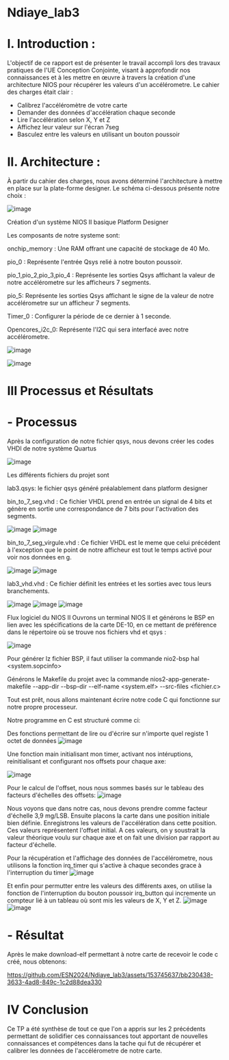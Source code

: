 # Ndiaye_lab3

# I. Introduction :
L'objectif de ce rapport est de présenter le travail accompli lors des travaux pratiques de l'UE Conception Conjointe, visant à approfondir nos connaissances et à les mettre en œuvre à travers la création d'une architecture NIOS pour récupérer les valeurs d'un accélérometre. 
Le cahier des charges était clair : 
- Calibrez l'accéléromètre de votre carte
- Demander des données d'accélération chaque seconde
- Lire l'accélération selon X, Y et Z 
- Affichez leur valeur sur l'écran 7seg
- Basculez entre les valeurs en utilisant un bouton poussoir

# II. Architecture :
À partir du cahier des charges, nous avons déterminé l'architecture à mettre en place sur la plate-forme designer. Le schéma ci-dessous présente notre choix :

![image](https://github.com/ESN2024/Ndiaye_lab3/assets/153745637/f9e4183d-5430-420b-a41b-9d0cb8e651cb)


Création d'un système NIOS II basique Platform Designer

Les composants de notre systeme sont:

onchip_memory : Une RAM offrant une capacité de stockage de 40 Mo.

pio_0 : Représente l'entrée Qsys relié à notre bouton poussoir.

pio_1,pio_2,pio_3,pio_4 : Représente les sorties Qsys affichant la valeur de notre accélérometre sur les afficheurs 7 segments.

pio_5:  Représente les sorties Qsys affichant le signe de la valeur de notre accélérometre sur un afficheur 7 segments.

Timer_0 : Configurer la période de ce dernier à 1 seconde.

Opencores_i2c_0: Représente l'I2C qui sera interfacé avec notre accélérometre.

![image](https://github.com/ESN2024/Ndiaye_lab3/assets/153745637/1fdde69c-bef1-4699-9c52-ff28f299a7cc)

![image](https://github.com/ESN2024/Ndiaye_lab3/assets/153745637/37a2c52e-605d-46f6-852b-a0cac9b755f3)


# III Processus et Résultats
# - Processus
Après la configuration de notre fichier qsys, nous devons créer les codes VHDl de notre système Quartus

![image](https://github.com/ESN2024/Ndiaye_lab3/assets/153745637/b43b0a70-bd66-48d5-936b-23d84e6c37ec)

Les différents fichiers du projet sont

lab3.qsys: le fichier qsys généré préalablement dans platform designer

bin_to_7_seg.vhd : Ce fichier VHDL prend en entrée un signal de 4 bits  et génère en sortie une correspondance de 7 bits pour l'activation des segments. 

![image](https://github.com/ESN2024/Ndiaye_lab3/assets/153745637/185f94bd-cbec-47f2-b0c4-a6503b626c7b)
![image](https://github.com/ESN2024/Ndiaye_lab3/assets/153745637/d5795fe1-b0c1-4bbb-a44c-1ab443eda932)

bin_to_7_seg_virgule.vhd : Ce fichier VHDL est le meme que celui précédent à l'exception que le point de notre afficheur est tout le temps activé pour voir nos données en g.

![image](https://github.com/ESN2024/Ndiaye_lab3/assets/153745637/fa9065e4-9364-4198-b9cc-559e7b4a76d7)
![image](https://github.com/ESN2024/Ndiaye_lab3/assets/153745637/f69866d4-db43-4f8f-8a81-b184d8ec1d5b)


lab3_vhd.vhd : Ce fichier définit les entrées et les sorties avec tous leurs branchements.

![image](https://github.com/ESN2024/Ndiaye_lab3/assets/153745637/26c2aeb2-bf7e-416c-85cd-a9f8c604e6a2)
![image](https://github.com/ESN2024/Ndiaye_lab3/assets/153745637/6be30fdb-8ff6-4529-a107-c7e99dea63ba)
![image](https://github.com/ESN2024/Ndiaye_lab3/assets/153745637/6ef734f2-3216-47ab-8909-caea98212a0f)


Flux logiciel du NIOS II Ouvrons un terminal NIOS II et générons le BSP en lien avec les spécifications de la carte DE-10, en ce mettant de préférence dans le répertoire où se trouve nos fichiers vhd et qsys :

![image](https://github.com/ESN2024/Ndiaye_lab3/assets/153745637/f1aa3041-8481-43da-8983-4d273195ab90)

Pour générer lz fichier BSP, il faut utiliser la commande nio2-bsp hal <system.sopcinfo>

Générons le Makefile du projet avec la commande nios2-app-generate-makefile --app-dir --bsp-dir --elf-name <system.elf> --src-files <fichier.c>

Tout est prêt, nous allons maintenant écrire notre code C qui fonctionne sur notre propre processeur.

Notre programme en C est structuré comme ci:

Des fonctions permettant de lire ou d'écrire sur n'importe quel registe 1 octet de données
![image](https://github.com/ESN2024/Ndiaye_lab3/assets/153745637/6dffb227-211e-4752-adb6-250603a3b06a)

Une fonction main initialisant mon timer, activant nos intéruptions, reinitialisant et configurant nos offsets pour chaque axe:

![image](https://github.com/ESN2024/Ndiaye_lab3/assets/153745637/33aea1f2-c0f6-4580-9f0a-7f17d62e72a1)

Pour le calcul de l'offset, nous nous sommes basés sur le tableau des facteurs d'échelles des offsets:
![image](https://github.com/ESN2024/Ndiaye_lab3/assets/153745637/ea15be87-4288-49d9-ac9b-5ffb5b7e8b44)

Nous voyons que dans notre cas, nous devons prendre comme facteur d'échelle 3,9 mg/LSB.
Ensuite placons la carte dans une position initiale bien définie.
Enregistrons les valeurs de l'accélération dans cette position. Ces valeurs représentent l'offset initial.
A ces valeurs, on y soustrait la valeur théorique voulu sur chaque axe et on fait une division par rapport au facteur d'échelle.

Pour la récupération et l'affichage des données de l'accélérometre, nous utilisons la fonction irq_timer qui s'active à chaque secondes grace à l'interruption du timer
![image](https://github.com/ESN2024/Ndiaye_lab3/assets/153745637/05545908-2989-4464-ab5e-6b9b75c0cd34)

Et enfin pour permutter entre les valeurs des différents axes, on utilise la fonction de l'interruption du bouton poussoir irq_button qui incremente un compteur lié à un tableau où
sont mis les valeurs de X, Y et Z.
![image](https://github.com/ESN2024/Ndiaye_lab3/assets/153745637/9c9039d4-b34c-4f9e-8d9d-dac177ff9934)
![image](https://github.com/ESN2024/Ndiaye_lab3/assets/153745637/9473a8ae-521c-4100-af69-684813913b95)


# - Résultat
Après le make download-elf permettant à notre carte de recevoir le code c créé, nous obtenons:

https://github.com/ESN2024/Ndiaye_lab3/assets/153745637/bb230438-3633-4ad8-849c-1c2d88dea330


# IV Conclusion

Ce TP a été synthèse de tout ce que l'on a appris sur les 2 précédents permettant de solidifier ces connaissances tout apportant de nouvelles connaissances et compétences
dans la tache qui fut de récupérer et calibrer les données de l'accélérometre de notre carte.
